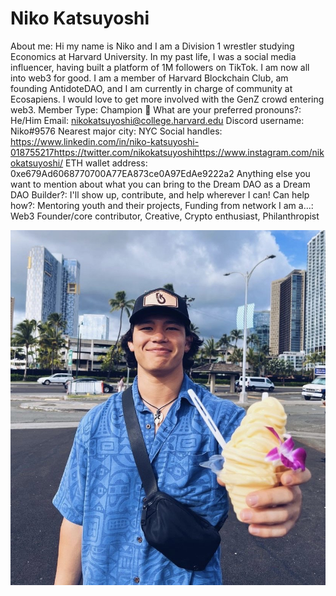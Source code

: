 # Niko Katsuyoshi

About me: Hi my name is Niko and I am a Division 1 wrestler studying Economics at Harvard University. In my past life, I was a social media influencer, having built a platform of 1M followers on TikTok. I am now all into web3 for good. I am a member of Harvard Blockchain Club, am founding AntidoteDAO, and I am currently in charge of community at Ecosapiens. I would love to get more involved with the GenZ crowd entering web3.
Member Type: Champion 🙌
What are your preferred pronouns?: He/Him
Email: nikokatsuyoshi@college.harvard.edu
Discord username: Niko#9576
Nearest major city: NYC
Social handles: https://www.linkedin.com/in/niko-katsuyoshi-018755217https://twitter.com/nikokatsuyoshihttps://www.instagram.com/nikokatsuyoshi/
ETH wallet address: 0xe679Ad6068770700A77EA873ce0A97EdAe9222a2
Anything else you want to mention about what you can bring to the Dream DAO as a Dream DAO Builder?: I'll show up, contribute, and help wherever I can!
Can help how?: Mentoring youth and their projects, Funding from network
I am a...: Web3 Founder/core contributor, Creative, Crypto enthusiast, Philanthropist

![Niko.jpeg](Niko%20Katsuyoshi%209f7bec9b11b546ac8cc4a92c299a9119/Niko.jpeg)